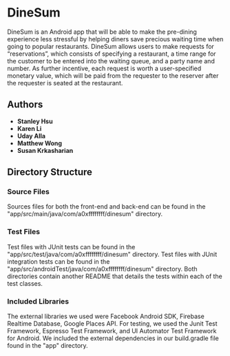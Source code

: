 # DineSum
DineSum is an Android app that will be able to make the pre-dining experience less stressful by helping diners save precious waiting time when going to popular restaurants. DineSum allows users to make requests for “reservations”, which consists of specifying a restaurant, a time range for the customer to be entered into the waiting queue, and a party name and number. As further incentive, each
request is worth a user-specified monetary value, which will be paid from the requester to the reserver after the requester is seated at the restaurant.

## Authors
* **Stanley Hsu**
* **Karen Li**
* **Uday Alla**
* **Matthew Wong**
* **Susan Krkasharian**

## Directory Structure
### Source Files
Sources files for both the front-end and back-end can be found in the "app/src/main/java/com/a0xffffffff/dinesum" directory.

### Test Files
Test files with JUnit tests can be found in the "app/src/test/java/com/a0xffffffff/dinesum" directory.
Test files with JUnit integration tests can be found in the "app/src/androidTest/java/com/a0xffffffff/dinesum" directory.
Both directories contain another README that details the tests within each of the test classes.

### Included Libraries
The external libraries we used were Facebook Android SDK, Firebase Realtime Database, Google Places API. For testing, we used the Junit Test Framework, Espresso Test Framework, and UI Automator Test Framework for Android. We included the external dependencies in our build.gradle file found in the "app" directory.
